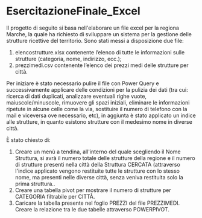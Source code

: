 # EsercitazioneFinale_Excel

Il progetto di seguito si basa nell'elaborare un file excel per la regiona Marche, la quale ha richiesto di sviluppare un sistema per la gestione delle strutture ricettive del territorio. 
Sono stati messi a disposizione due file:
1. elencostrutture.xlsx contenente lʼelenco di tutte le informazioni sulle strutture (categoria, nome, indirizzo, ecc.);
2. prezzimedi.csv contenente lʼelenco dei prezzi medi delle strutture per città.

Per iniziare è stato necessario pulire il file con Power Query e successivamente applicare delle condizioni per la pulizia dei dati (tra cui: ricerca di dati duplicati, analizzare eventuali righe vuote, maiuscole/minuscole, rimuovere gli spazi iniziali, eliminare le informazioni ripetute in alcune celle come la via, sostituire il numero di telefono con la mail e viceversa ove necessario, etc), in aggiunta è stato applicato un indice alle strutture, in quanto esistono strutture con il medesimo nome in diverse città.

È stato chiesto di:
1. Creare un menù a tendina, all'interno del quale scegliendo il Nome Struttura, si avrà il numero totale delle strutture della regione e il numero di strutture presenti nella città della Struttura CERCATA (attraverso l'indice applicato vengono restituite tutte le strutture con lo stesso nome, ma presenti nelle diverse città, senza veniva restituita solo la prima struttura..  
2. Creare una tabella pivot per mostrare il numero di strutture per CATEGORIA filtrabile per CITTÀ.
3. Caricare la tabella presente nel foglio PREZZI del file PREZZIMEDI. Creare la relazione tra le due tabelle attraverso POWERPIVOT.
